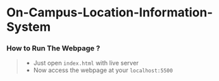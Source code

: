 # On-Campus-Location-Information-System

### How to Run The Webpage ?
> - Just open `index.html` with live server
> - Now access the webpage at your `localhost:5500`
